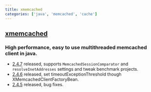 ```yaml
---
title: xmemcached
categories: ['java', 'memcached', 'cache']
---
```

## [xmemcached](https://github.com/killme2008/xmemcached)

### High performance, easy to use multithreaded memcached client in java. 


* [2.4.7](https://github.com/killme2008/xmemcached/releases/tag/xmemcached-2.4.7) released, supports `MemcachedSessionComparator` and `resolveInetAddresses` settings and tweak benchmark projects.
* [2.4.6](https://github.com/killme2008/xmemcached/releases/tag/xmemcached-2.4.6) released, set timeoutExceptionThreshold though XMemcachedClientFactoryBean.
* [2.4.5](https://github.com/killme2008/xmemcached/releases/tag/xmemcached-2.4.5) released, bug fixes.
